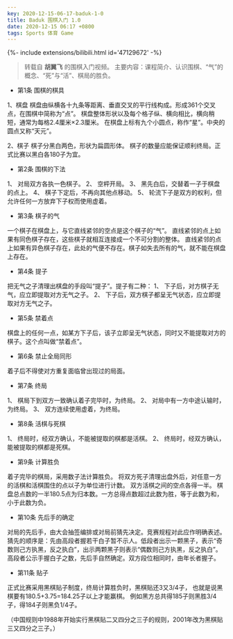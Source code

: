 ```yaml
---
key: 2020-12-15-06-17-baduk-1-0
title: Baduk 围棋入门 1.0
date: 2020-12-15 06:17 +0800
tags: Sports 体育 Game
---
```


<div>{%- include extensions/bilibili.html id='47129672' -%}</div>

> 转载自 **胡翼飞** 的围棋入门视频。
> 主要内容：课程简介、认识围棋、“气”的概念、“死”与“活”、棋局的胜负。

- 第1条 围棋的棋具

1、棋盘
棋盘由纵横各十九条等距离、垂直交叉的平行线构成。形成361个交叉点，在围棋中简称为“点”。
棋盘整体形状以及每个格子纵、横向相比，横向稍短，通常为每格2.4厘米×2.3厘米。
在棋盘上标有九个小圆点，称作“星”。中央的圆点又称“天元”。

2、棋子
棋子分黑白两色，形状为扁圆形体。
棋子的数量应能保证顺利终局。正式比赛以黑白各180子为宜。

- 第2条 围棋的下法

1、 对局双方各执一色棋子。
2、 空枰开局。
3、 黑先白后，交替着一子于棋盘的点上。
4、 棋子下定后，不再向其他点移动。
5、 轮流下子是双方的权利，但允许任何一方放弃下子权而使用虚着。

- 第3条 棋子的气

一个棋子在棋盘上，与它直线紧邻的空点是这个棋子的“气”。
直线紧邻的点上如果有同色棋子存在，这些棋子就相互连接成一个不可分割的整体。
直线紧邻的点上如果有异色棋子存在，此处的气便不存在。棋子如失去所有的气，就不能在棋盘上存在。

- 第4条 提子

把无气之子清理出棋盘的手段叫“提子”。提子有二种：
1、 下子后，对方棋子无气，应立即提取对方无气之子。
2、 下子后，双方棋子都呈无气状态，应立即提取对方无气之子。

- 第5条 禁着点

棋盘上的任何一点，如某方下子后，该子立即呈无气状态，同时又不能提取对方的棋子。这个点叫做“禁着点”。

- 第6条 禁止全局同形

着子后不得使对方重复面临曾出现过的局面。

- 第7条 终局

1、 棋局下到双方一致确认着子完毕时，为终局。
2、 对局中有一方中途认输时，为终局。
3、 双方连续使用虚着，为终局。

- 第8条 活棋与死棋

1、 终局时，经双方确认，不能被提取的棋都是活棋。
2、 终局时，经双方确认，能被提取的棋都是死棋。

- 第9条 计算胜负

着子完毕的棋局，采用数子法计算胜负。
将双方死子清理出盘外后，对任意一方的活棋和活棋围住的点以子为单位进行计数。
双方活棋之间的空点各得一半。
棋盘总点数的一半180.5点为归本数。一方总得点数超过此数为胜，等于此数为和，小于此数为负。

- 第10条 先后手的确定

对局的先后手，由大会抽签编排或对局前猜先决定。竞赛规程对此应作明确表述。
猜先的顺序是：先由高段者握若干白子暂不示人。低段者出示一颗黑子，表示“奇数则己方执黑，反之执白”，出示两颗黑子则表示“偶数则己方执黑，反之执白”。高段者公示手握白子之数，先后手自然确定。双方段位相同时，由年长者握子。

- 第11条 贴子

正式比赛采用黑棋贴子制度，终局计算胜负时，黑棋贴还3又3/4子，
也就是说黑棋要有180.5+3.75=184.25子以上才能赢棋。
例如黑方总共得185子则黑胜3/4子，得184子则黑负1/4子。

（中国规则中1988年开始实行黑棋贴二又四分之三子的规则，2001年改为黑棋贴三又四分之三子。）

<!--more-->
